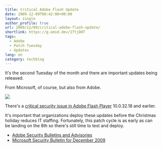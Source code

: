 ```yaml
---
title: Critical Adobe Flash Update
date: 2009-12-09T00:42:00+00:00
layout: single
author_profile: true
url: 2009/12/09/critical-adobe-flash-update/
shortlink: https://g.omid.dev/1TtjDOT
tags:
  - Adobe
  - Patch Tuesday
  - Updates
lang: en
category: techblog
---
```

It's the second Tuesday of the month and there are important updates being released.

From Microsoft, of course, but also from Adobe.

<div>
</div>

<div>
  <a href="http://2.bp.blogspot.com/_vaUVXcmC3OI/Sx7qcd9g_VI/AAAAAAAAARQ/_jLZIBA6i-I/s1600-h/Adobe+Security+bulletin+APSB09-19.png" imageanchor="1"><img border="0" src="http://2.bp.blogspot.com/_vaUVXcmC3OI/Sx7qcd9g_VI/AAAAAAAAARQ/_jLZIBA6i-I/s640/Adobe+Security+bulletin+APSB09-19.png" /></a>
</div>

There's a [critical security issue in Adobe Flash Player](http://www.itpro.co.uk/618487/adobe-software-hit-again-by-hackers) 10.0.32.18 and earlier.

It's important that organizations deploy these updates before the Christmas holiday reduces IT staffing. Fortunately, this patch cycle is as early as can be landing on the 8th so there's still time to test and deploy.

  * [Adobe Security Bulletins and Advisories](http://www.adobe.com/support/security/)
  * [Microsoft Security Bulletin for December 2009](http://www.microsoft.com/technet/security/bulletin/MS09-dec.mspx)